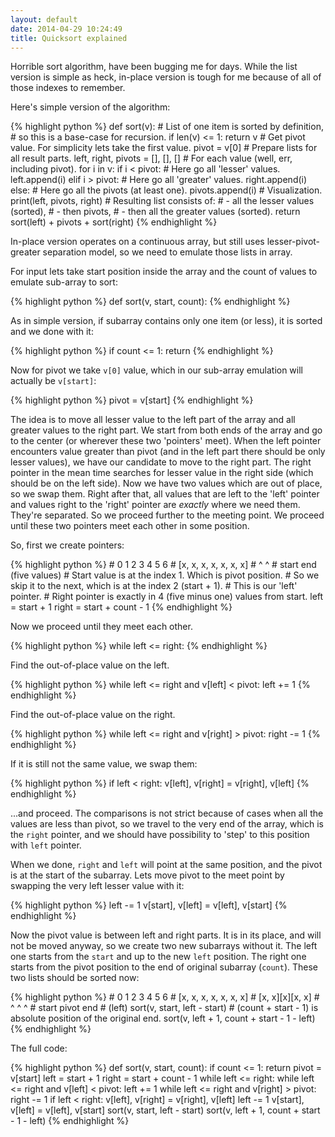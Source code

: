 ```yaml
---
layout: default
date: 2014-04-29 10:24:49
title: Quicksort explained
---
```


Horrible sort algorithm, have been bugging me for days. While the list version is simple as heck, in-place version is tough for me because of all of those indexes to remember.


Here's simple version of the algorithm:

{% highlight python %}
def sort(v):
	# List of one item is sorted by definition,
	# so this is a base-case for recursion.
	if len(v) <= 1:
		return v
	# Get pivot value. For simplicity lets take the first value.
	pivot = v[0]
	# Prepare lists for all result parts.
	left, right, pivots = [], [], []
	# For each value (well, err, including pivot).
	for i in v:
		if i < pivot:
			# Here go all 'lesser' values.
			left.append(i)
		elif i > pivot:
			# Here go all 'greater' values.
			right.append(i)
		else:
			# Here go all the pivots (at least one).
			pivots.append(i)
	# Visualization.
	print(left, pivots, right)
	# Resulting list consists of:
	# - all the lesser values (sorted),
	# - then pivots,
	# - then all the greater values (sorted).
	return sort(left) + pivots + sort(right)
{% endhighlight %}

In-place version operates on a continuous array, but still uses lesser-pivot-greater separation model, so we need to emulate those lists in array.

For input lets take start position inside the array and the count of values to emulate sub-array to sort:

{% highlight python %}
def sort(v, start, count):
{% endhighlight %}

As in simple version, if subarray contains only one item (or less), it is sorted and we done with it:

{% highlight python %}
	if count <= 1:
		return
{% endhighlight %}

Now for pivot we take `v[0]` value, which in our sub-array emulation will actually be `v[start]`:

{% highlight python %}
	pivot = v[start]
{% endhighlight %}

The idea is to move all lesser value to the left part of the array and all greater values to the right part. We start from both ends of the array and go to the center (or wherever these two 'pointers' meet). When the left pointer encounters value greater than pivot (and in the left part there should be only lesser values), we have our candidate to move to the right part. The right pointer in the mean time searches for lesser value in the right side (which should be on the left side). Now we have two values which are out of place, so we swap them. Right after that, all values that are left to the 'left' pointer and values right to the 'right' pointer are _exactly_ where we need them. They're separated. So we proceed further to the meeting point. We proceed until these two pointers meet each other in some position.

So, first we create pointers:

{% highlight python %}
	#  0  1  2  3  4  5  6
	# [x, x, x, x, x, x, x]
	#     ^           ^
	# start           end (five values)
	# Start value is at the index 1. Which is pivot position.
	# So we skip it to the next, which is at the index 2 (start + 1).
	# This is our 'left' pointer.
	# Right pointer is exactly in 4 (five minus one) values from start.
	left = start + 1
	right = start + count - 1
{% endhighlight %}

Now we proceed until they meet each other.

{% highlight python %}
	while left <= right:
{% endhighlight %}


Find the out-of-place value on the left.

{% highlight python %}
		while left <= right and v[left] < pivot:
			left += 1
{% endhighlight %}

Find the out-of-place value on the right.

{% highlight python %}
		while left <= right and v[right] > pivot:
			right -= 1
{% endhighlight %}

If it is still not the same value, we swap them:

{% highlight python %}
		if left < right:
			v[left], v[right] = v[right], v[left]
{% endhighlight %}

...and proceed. The comparisons is not strict because of cases when all the values are less than pivot, so we travel to the very end of the array, which is the `right` pointer, and we should have possibility to 'step' to this position with `left` pointer.

When we done, `right` and `left` will point at the same position, and the pivot is at the start of the subarray. Lets move pivot to the meet point by swapping the very left lesser value with it:

{% highlight python %}
	left -= 1
	v[start], v[left] = v[left], v[start]
{% endhighlight %}

Now the pivot value is between left and right parts. It is in its place, and will not be moved anyway, so we create two new subarrays without it. The left one starts from the `start` and up to the new `left` position. The right one starts from the pivot position to the end of original subarray (`count`). These two lists should be sorted now:

{% highlight python %}
	#  0  1  2  3  4  5  6
	# [x, x, x, x, x, x, x]
	#    [x, x][x][x, x]
	#     ^     ^     ^
	# start   pivot   end
	#         (left)
	sort(v, start, left - start)
	# (count + start - 1) is absolute position of the original end.
	sort(v, left + 1, count + start - 1 - left)
{% endhighlight %}

The full code:

{% highlight python %}
def sort(v, start, count):
	if count <= 1:
		return
	pivot = v[start]
	left = start + 1
	right = start + count - 1
	while left <= right:
		while left <= right and v[left] < pivot:
			left += 1
		while left <= right and v[right] > pivot:
			right -= 1
		if left < right:
			v[left], v[right] = v[right], v[left]
	left -= 1
	v[start], v[left] = v[left], v[start]
	sort(v, start, left - start)
	sort(v, left + 1, count + start - 1 - left)
{% endhighlight %}
